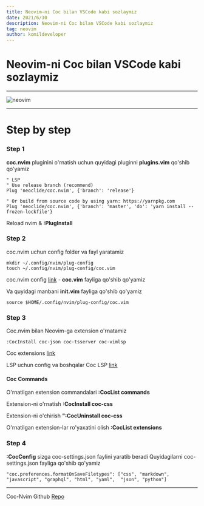 ```yaml
---
title: Neovim-ni Coc bilan VSCode kabi sozlaymiz
date: 2021/6/30
description: Neovim-ni Coc bilan VSCode kabi sozlaymiz
tag: neovim
author: komildeveloper
---
```


# Neovim-ni Coc bilan VSCode kabi sozlaymiz 

---

![neovim](https://www.chrisatmachine.com/static/ff1c356d6a7f46604822f50919abcf83/5134e/neovim.png)

---

# Step by step

### Step 1
**coc.nvim** pluginini o'rnatish uchun quyidagi pluginni **plugins.vim** qo'shib qo'yamiz 

```
" LSP
" Use release branch (recommend)
Plug 'neoclide/coc.nvim', {'branch': 'release'}

" Or build from source code by using yarn: https://yarnpkg.com
Plug 'neoclide/coc.nvim', {'branch': 'master', 'do': 'yarn install --frozen-lockfile'}
```

Reload nvim & **:PlugInstall**

### Step 2
coc.nvim uchun config folder va fayl yaratamiz
```
mkdir ~/.config/nvim/plug-config
touch ~/.config/nvim/plug-config/coc.vim
```

coc.nvim config [link](https://github.com/neoclide/coc.nvim) - **coc.vim** fayliga qo'shib qo'yamiz

Va quyidagi manbani **init.vim** fayliga qo'shib qo'yamiz

```
source $HOME/.config/nvim/plug-config/coc.vim
```

### Step 3

Coc.nvim bilan Neovim-ga extension o'rnatamiz
```
:CocInstall coc-json coc-tsserver coc-vimlsp
```
Coc extensions [link](https://github.com/neoclide/coc.nvim/wiki/Using-coc-extensions)

LSP uchun config va boshqalar
Coc LSP [link](https://github.com/neoclide/coc.nvim/wiki/Language-servers)

#### Coc Commands

O'rnatilgan extension commandalari
**:CocList commands**

Extension-ni o'rnatish
**:CocInstall coc-css**

Extension-ni o'chirish
**":CocUninstall coc-css**

O'rnatilgan extension-lar ro'yaxatini olish
**:CocList extensions**

### Step 4
**:CocConfig** sizga coc-settings.json faylini yaratib beradi
Quyidagilarni coc-settings.json fayliga qo'shib qo'yamiz
```
"coc.preferences.formatOnSaveFiletypes": ["css", "markdown", "javascript", "graphql", "html", "yaml",  "json", "python"]
```

---

Coc-Nvim Github [Repo](https://github.com/neoclide/coc.nvim)
